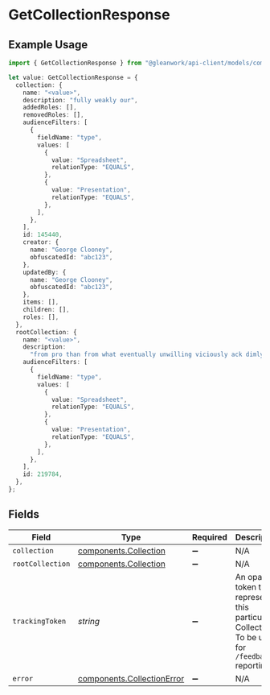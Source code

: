 # GetCollectionResponse

## Example Usage

```typescript
import { GetCollectionResponse } from "@gleanwork/api-client/models/components";

let value: GetCollectionResponse = {
  collection: {
    name: "<value>",
    description: "fully weakly our",
    addedRoles: [],
    removedRoles: [],
    audienceFilters: [
      {
        fieldName: "type",
        values: [
          {
            value: "Spreadsheet",
            relationType: "EQUALS",
          },
          {
            value: "Presentation",
            relationType: "EQUALS",
          },
        ],
      },
    ],
    id: 145440,
    creator: {
      name: "George Clooney",
      obfuscatedId: "abc123",
    },
    updatedBy: {
      name: "George Clooney",
      obfuscatedId: "abc123",
    },
    items: [],
    children: [],
    roles: [],
  },
  rootCollection: {
    name: "<value>",
    description:
      "from pro than from what eventually unwilling viciously ack dimly",
    audienceFilters: [
      {
        fieldName: "type",
        values: [
          {
            value: "Spreadsheet",
            relationType: "EQUALS",
          },
          {
            value: "Presentation",
            relationType: "EQUALS",
          },
        ],
      },
    ],
    id: 219784,
  },
};
```

## Fields

| Field                                                                                             | Type                                                                                              | Required                                                                                          | Description                                                                                       |
| ------------------------------------------------------------------------------------------------- | ------------------------------------------------------------------------------------------------- | ------------------------------------------------------------------------------------------------- | ------------------------------------------------------------------------------------------------- |
| `collection`                                                                                      | [components.Collection](../../models/components/collection.md)                                    | :heavy_minus_sign:                                                                                | N/A                                                                                               |
| `rootCollection`                                                                                  | [components.Collection](../../models/components/collection.md)                                    | :heavy_minus_sign:                                                                                | N/A                                                                                               |
| `trackingToken`                                                                                   | *string*                                                                                          | :heavy_minus_sign:                                                                                | An opaque token that represents this particular Collection. To be used for `/feedback` reporting. |
| `error`                                                                                           | [components.CollectionError](../../models/components/collectionerror.md)                          | :heavy_minus_sign:                                                                                | N/A                                                                                               |